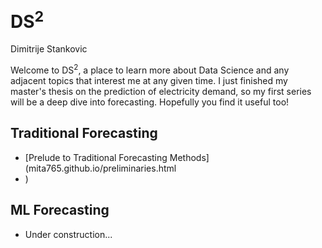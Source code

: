 # $\text{DS}^2$

Dimitrije Stankovic

Welcome to $\text{DS}^2$, a place to learn more about Data Science and any adjacent topics that interest me at any given time. I just finished my master's thesis on the prediction of electricity demand, so my first series will be a deep dive into forecasting. Hopefully you find it useful too!

## Traditional Forecasting

- [Prelude to Traditional Forecasting Methods](mita765.github.io/preliminaries.html
- )

## ML Forecasting

- Under construction...
